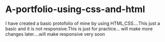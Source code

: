 # A-portfolio-using-css-and-html
I have created a basic protofolio of mine by using HTML,CSS....This just a basic and it is not responsive.This is just for practice...
will make more changes later....will make responsive very soon
